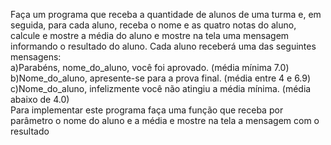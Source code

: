 Faça um programa que receba a quantidade de alunos de uma turma e, em
seguida, para cada aluno, receba o nome e as quatro notas do aluno, calcule
e mostre a média do aluno e mostre na tela uma mensagem informando o
resultado do aluno. Cada aluno receberá uma das seguintes mensagens:
<br>
a)Parabéns, nome_do_aluno, você foi aprovado. (média mínima 7.0)
b)Nome_do_aluno, apresente-se para a prova final. (média entre 4 e 6.9)
c)Nome_do_aluno, infelizmente você não atingiu a média mínima. (média
abaixo de 4.0)
<br>
Para implementar este programa faça uma função que receba por
parâmetro o nome do aluno e a média e mostre na tela a mensagem com o
resultado

